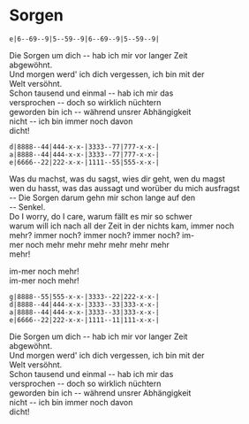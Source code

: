 # Sorgen

```
e|6--69--9|5--59--9|6--69--9|5--59--9|
```

Die Sorgen um dich -- hab ich mir vor langer Zeit  
abgewöhnt.  
Und morgen werd' ich dich vergessen, ich bin mit der  
Welt versöhnt.  
Schon tausend und einmal -- hab ich mir das  
versprochen -- doch so wirklich nüchtern  
geworden bin ich -- während unsrer Abhängigkeit  
nicht -- ich bin immer noch davon  
dicht!

```
d|8888--44|444-x-x-|3333--77|777-x-x-|
a|8888--44|444-x-x-|3333--77|777-x-x-|
e|6666--22|222-x-x-|1111--55|555-x-x-|
```

Was du machst, was du sagst, wies dir geht, wen du magst  
wen du hasst, was das aussagt und worüber du mich ausfragst  
-- Die Sorgen darum gehn mir schon lange auf den  
-- Senkel.  
Do I worry, do I care, warum fällt es mir so schwer  
warum will ich nach all der Zeit in der nichts kam, immer noch  
mehr?  immer noch? immer noch? immer noch? im-  
mer noch mehr mehr mehr mehr mehr mehr  
mehr!

im-mer noch mehr!  
im-mer noch mehr!

```
g|8888--55|555-x-x-|3333--22|222-x-x-|
d|8888--44|444-x-x-|3333--33|333-x-x-|
a|8888--44|444-x-x-|3333--33|333-x-x-|
e|6666--22|222-x-x-|1111--11|111-x-x-|
```

Die Sorgen um dich -- hab ich mir vor langer Zeit  
abgewöhnt.  
Und morgen werd' ich dich vergessen, ich bin mit der  
Welt versöhnt.  
Schon tausend und einmal -- hab ich mir das  
versprochen -- doch so wirklich nüchtern  
geworden bin ich -- während unsrer Abhängigkeit  
nicht -- ich bin immer noch davon  
dicht!



